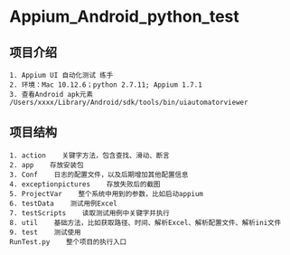 # Appium_Android_python_test
## 项目介绍
    1. Appium UI 自动化测试 练手
    2. 环境：Mac 10.12.6；python 2.7.11; Appium 1.7.1
    3. 查看Android apk元素 /Users/xxxx/Library/Android/sdk/tools/bin/uiautomatorviewer 
## 项目结构
    1. action    关键字方法，包含查找、滑动、断言
    2. app    存放安装包
    3. Conf    日志的配置文件，以及后期增加其他配置信息
    4. exceptionpictures    存放失败后的截图
    5. ProjectVar    整个系统中用到的参数，比如启动appium
    6. testData    测试用例Excel
    7. testScripts    读取测试用例中关键字并执行
    8. util    基础方法，比如获取路径、时间、解析Excel、解析配置文件、解析ini文件
    9. test    测试使用
    RunTest.py    整个项目的执行入口